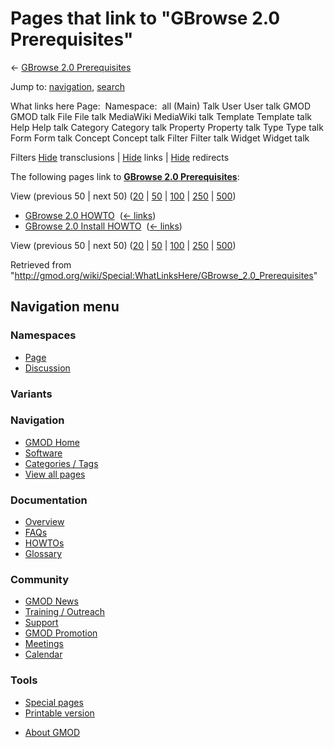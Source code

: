 <div id="mw-page-base" class="noprint">

</div>

<div id="mw-head-base" class="noprint">

</div>

<div id="content" class="mw-body" role="main">

<span id="top"></span>

<div id="mw-js-message" style="display:none;">

</div>



# <span dir="auto">Pages that link to "GBrowse 2.0 Prerequisites"</span>

<div id="bodyContent">

<div id="contentSub">

← [GBrowse 2.0
Prerequisites](/wiki/GBrowse_2.0_Prerequisites "GBrowse 2.0 Prerequisites")

</div>

<div id="jump-to-nav" class="mw-jump">

Jump to: [navigation](#mw-navigation), [search](#p-search)

</div>

<div id="mw-content-text">

What links here Page:  Namespace:  all (Main) Talk User User talk GMOD
GMOD talk File File talk MediaWiki MediaWiki talk Template Template talk
Help Help talk Category Category talk Property Property talk Type Type
talk Form Form talk Concept Concept talk Filter Filter talk Widget
Widget talk

Filters
[Hide](/mediawiki/index.php?title=Special:WhatLinksHere/GBrowse_2.0_Prerequisites&hidetrans=1 "Special:WhatLinksHere/GBrowse 2.0 Prerequisites")
transclusions \|
[Hide](/mediawiki/index.php?title=Special:WhatLinksHere/GBrowse_2.0_Prerequisites&hidelinks=1 "Special:WhatLinksHere/GBrowse 2.0 Prerequisites")
links \|
[Hide](/mediawiki/index.php?title=Special:WhatLinksHere/GBrowse_2.0_Prerequisites&hideredirs=1 "Special:WhatLinksHere/GBrowse 2.0 Prerequisites")
redirects

The following pages link to **[GBrowse 2.0
Prerequisites](/wiki/GBrowse_2.0_Prerequisites "GBrowse 2.0 Prerequisites")**:

View (previous 50 \| next 50)
([20](/mediawiki/index.php?title=Special:WhatLinksHere/GBrowse_2.0_Prerequisites&limit=20 "Special:WhatLinksHere/GBrowse 2.0 Prerequisites")
\|
[50](/mediawiki/index.php?title=Special:WhatLinksHere/GBrowse_2.0_Prerequisites&limit=50 "Special:WhatLinksHere/GBrowse 2.0 Prerequisites")
\|
[100](/mediawiki/index.php?title=Special:WhatLinksHere/GBrowse_2.0_Prerequisites&limit=100 "Special:WhatLinksHere/GBrowse 2.0 Prerequisites")
\|
[250](/mediawiki/index.php?title=Special:WhatLinksHere/GBrowse_2.0_Prerequisites&limit=250 "Special:WhatLinksHere/GBrowse 2.0 Prerequisites")
\|
[500](/mediawiki/index.php?title=Special:WhatLinksHere/GBrowse_2.0_Prerequisites&limit=500 "Special:WhatLinksHere/GBrowse 2.0 Prerequisites"))

- [GBrowse 2.0 HOWTO](/wiki/GBrowse_2.0_HOWTO "GBrowse 2.0 HOWTO") ‎
  <span class="mw-whatlinkshere-tools">([←
  links](/mediawiki/index.php?title=Special:WhatLinksHere&target=GBrowse+2.0+HOWTO "Special:WhatLinksHere"))</span>
- [GBrowse 2.0 Install
  HOWTO](/wiki/GBrowse_2.0_Install_HOWTO "GBrowse 2.0 Install HOWTO") ‎
  <span class="mw-whatlinkshere-tools">([←
  links](/mediawiki/index.php?title=Special:WhatLinksHere&target=GBrowse+2.0+Install+HOWTO "Special:WhatLinksHere"))</span>

View (previous 50 \| next 50)
([20](/mediawiki/index.php?title=Special:WhatLinksHere/GBrowse_2.0_Prerequisites&limit=20 "Special:WhatLinksHere/GBrowse 2.0 Prerequisites")
\|
[50](/mediawiki/index.php?title=Special:WhatLinksHere/GBrowse_2.0_Prerequisites&limit=50 "Special:WhatLinksHere/GBrowse 2.0 Prerequisites")
\|
[100](/mediawiki/index.php?title=Special:WhatLinksHere/GBrowse_2.0_Prerequisites&limit=100 "Special:WhatLinksHere/GBrowse 2.0 Prerequisites")
\|
[250](/mediawiki/index.php?title=Special:WhatLinksHere/GBrowse_2.0_Prerequisites&limit=250 "Special:WhatLinksHere/GBrowse 2.0 Prerequisites")
\|
[500](/mediawiki/index.php?title=Special:WhatLinksHere/GBrowse_2.0_Prerequisites&limit=500 "Special:WhatLinksHere/GBrowse 2.0 Prerequisites"))

</div>

<div class="printfooter">

Retrieved from
"<http://gmod.org/wiki/Special:WhatLinksHere/GBrowse_2.0_Prerequisites>"

</div>

<div id="catlinks" class="catlinks catlinks-allhidden">

</div>

<div class="visualClear">

</div>

</div>

</div>

<div id="mw-navigation">

## Navigation menu

<div id="mw-head">



<div id="left-navigation">

<div id="p-namespaces" class="vectorTabs" role="navigation"
aria-labelledby="p-namespaces-label">

### Namespaces

- <span id="ca-nstab-main"><a href="/wiki/GBrowse_2.0_Prerequisites" accesskey="c"
  title="View the content page [c]">Page</a></span>
- <span id="ca-talk"><a
  href="/mediawiki/index.php?title=Talk:GBrowse_2.0_Prerequisites&amp;action=edit&amp;redlink=1"
  accesskey="t"
  title="Discussion about the content page [t]">Discussion</a></span>

</div>

<div id="p-variants" class="vectorMenu emptyPortlet" role="navigation"
aria-labelledby="p-variants-label">

### 

### Variants[](#)

<div class="menu">

</div>

</div>

</div>





</div>

</div>

</div>

<div id="mw-panel">

<div id="p-logo" role="banner">

<a href="/wiki/Main_Page"
style="background-image: url(http://gmod.org/images/GMOD-cogs.png);"
title="Visit the main page"></a>

</div>

<div id="p-Navigation" class="portal" role="navigation"
aria-labelledby="p-Navigation-label">

### Navigation

<div class="body">

- <span id="n-GMOD-Home">[GMOD Home](/wiki/Main_Page)</span>
- <span id="n-Software">[Software](/wiki/GMOD_Components)</span>
- <span id="n-Categories-.2F-Tags">[Categories /
  Tags](/wiki/Categories)</span>
- <span id="n-View-all-pages">[View all
  pages](/wiki/Special:AllPages)</span>

</div>

</div>

<div id="p-Documentation" class="portal" role="navigation"
aria-labelledby="p-Documentation-label">

### Documentation

<div class="body">

- <span id="n-Overview">[Overview](/wiki/Overview)</span>
- <span id="n-FAQs">[FAQs](/wiki/Category:FAQ)</span>
- <span id="n-HOWTOs">[HOWTOs](/wiki/Category:HOWTO)</span>
- <span id="n-Glossary">[Glossary](/wiki/Glossary)</span>

</div>

</div>

<div id="p-Community" class="portal" role="navigation"
aria-labelledby="p-Community-label">

### Community

<div class="body">

- <span id="n-GMOD-News">[GMOD News](/wiki/GMOD_News)</span>
- <span id="n-Training-.2F-Outreach">[Training /
  Outreach](/wiki/Training_and_Outreach)</span>
- <span id="n-Support">[Support](/wiki/Support)</span>
- <span id="n-GMOD-Promotion">[GMOD
  Promotion](/wiki/GMOD_Promotion)</span>
- <span id="n-Meetings">[Meetings](/wiki/Meetings)</span>
- <span id="n-Calendar">[Calendar](/wiki/Calendar)</span>

</div>

</div>

<div id="p-tb" class="portal" role="navigation"
aria-labelledby="p-tb-label">

### Tools

<div class="body">

- <span id="t-specialpages"><a href="/wiki/Special:SpecialPages" accesskey="q"
  title="A list of all special pages [q]">Special pages</a></span>
- <span id="t-print"><a
  href="/mediawiki/index.php?title=Special:WhatLinksHere/GBrowse_2.0_Prerequisites&amp;printable=yes"
  rel="alternate" accesskey="p"
  title="Printable version of this page [p]">Printable version</a></span>

</div>

</div>

</div>

</div>

<div id="footer" role="contentinfo">

- <span id="footer-places-about">[About
  GMOD](/wiki/GMOD:About "GMOD:About")</span>

<!-- -->






</div>
